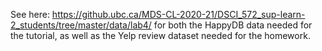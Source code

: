 See here: https://github.ubc.ca/MDS-CL-2020-21/DSCI_572_sup-learn-2_students/tree/master/data/lab4/ for both the HappyDB data needed for the tutorial, as well as the Yelp review dataset needed for the homework. 
